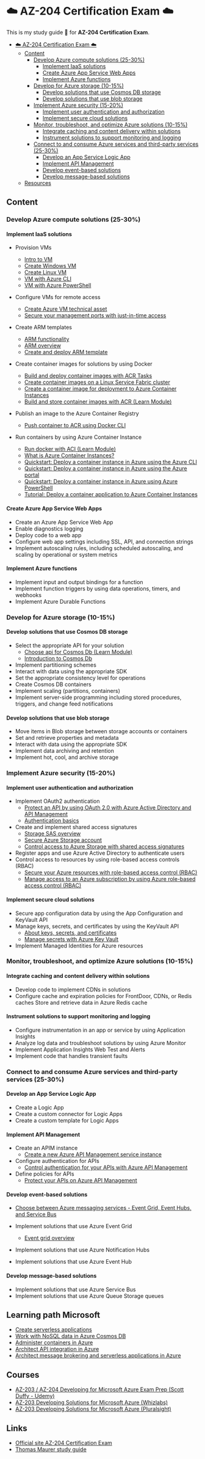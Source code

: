 # :cloud: AZ-204 Certification Exam :cloud:

This is my study guide :pencil: for **AZ-204 Certification Exam**.

- [:cloud: AZ-204 Certification Exam :cloud:](#️-az-204-certification-exam-️)
  - [Content](#content)
    - [Develop Azure compute solutions (25-30%)](#develop-azure-compute-solutions-25-30)
      - [Implement IaaS solutions](#implement-iaas-solutions)
      - [Create Azure App Service Web Apps](#create-azure-app-service-web-apps)
      - [Implement Azure functions](#implement-azure-functions)
    - [Develop for Azure storage (10-15%)](#develop-for-azure-storage-10-15)
      - [Develop solutions that use Cosmos DB storage](#develop-solutions-that-use-cosmos-db-storage)
      - [Develop solutions that use blob storage](#develop-solutions-that-use-blob-storage)
    - [Implement Azure security (15-20%)](#implement-azure-security-15-20)
      - [Implement user authentication and authorization](#implement-user-authentication-and-authorization)
      - [Implement secure cloud solutions](#implement-secure-cloud-solutions)
    - [Monitor, troubleshoot, and optimize Azure solutions (10-15%)](#monitor-troubleshoot-and-optimize-azure-solutions-10-15)
      - [Integrate caching and content delivery within solutions](#integrate-caching-and-content-delivery-within-solutions)
      - [Instrument solutions to support monitoring and logging](#instrument-solutions-to-support-monitoring-and-logging)
    - [Connect to and consume Azure services and third-party services (25-30%)](#connect-to-and-consume-azure-services-and-third-party-services-25-30)
      - [Develop an App Service Logic App](#develop-an-app-service-logic-app)
      - [Implement API Management](#implement-api-management)
      - [Develop event-based solutions](#develop-event-based-solutions)
      - [Develop message-based solutions](#develop-message-based-solutions)
  - [Resources](#resources)

## Content

### Develop Azure compute solutions (25-30%)

#### Implement IaaS solutions

- Provision VMs
  - [Intro to VM](https://docs.microsoft.com/en-us/learn/modules/intro-to-azure-virtual-machines/)
  - [Create Windows VM](https://docs.microsoft.com/en-us/learn/modules/create-windows-virtual-machine-in-azure/)
  - [Create Linux VM](https://docs.microsoft.com/en-us/learn/modules/create-linux-virtual-machine-in-azure/)
  - [VM with Azure CLI](https://docs.microsoft.com/en-us/learn/modules/manage-virtual-machines-with-azure-cli/)
  - [VM with Azure PowerShell](https://docs.microsoft.com/en-us/azure/virtual-machines/windows/tutorial-manage-vm)

- Configure VMs for remote access
  - [Create Azure VM technical asset](https://docs.microsoft.com/en-us/azure/marketplace/partner-center-portal/create-azure-vm-technical-asset)
  - [Secure your management ports with just-in-time access](https://docs.microsoft.com/en-us/azure/security-center/security-center-just-in-time)
- Create ARM templates
  - [ARM functionality](https://docs.microsoft.com/en-us/azure/architecture/building-blocks/extending-templates/)
  - [ARM overview](https://docs.microsoft.com/en-us/azure/azure-resource-manager/templates/overview)
  - [Create and deploy ARM template](https://docs.microsoft.com/en-us/azure/azure-resource-manager/templates/template-tutorial-create-first-template?tabs=azure-powershell)

- Create container images for solutions by using Docker
  - [Build and deploy container images with ACR Tasks](https://docs.microsoft.com/en-us/azure/container-registry/container-registry-tutorial-quick-task)
  - [Create container images on a Linux Service Fabric cluster](https://docs.microsoft.com/en-us/azure/service-fabric/service-fabric-tutorial-create-container-images)
  - [Create a container image for deployment to Azure Container Instances](https://docs.microsoft.com/en-us/azure/service-fabric/service-fabric-tutorial-create-container-images)
  - [Build and store container images with ACR (Learn Module)](https://docs.microsoft.com/en-us/learn/modules/build-and-store-container-images/)

- Publish an image to the Azure Container Registry
  - [Push container to ACR using Docker CLI](https://docs.microsoft.com/en-us/azure/container-registry/container-registry-get-started-docker-cli)

- Run containers by using Azure Container Instance
  - [Run docker with ACI (Learn Module)](https://docs.microsoft.com/en-us/learn/modules/run-docker-with-azure-container-instances/)
  - [What is Azure Container Instances?](https://docs.microsoft.com/en-us/azure/container-instances/container-instances-overview)
  - [Quickstart: Deploy a container instance in Azure using the Azure CLI](https://docs.microsoft.com/en-us/azure/container-instances/container-instances-quickstart)
  - [Quickstart: Deploy a container instance in Azure using the Azure portal](https://docs.microsoft.com/en-us/azure/container-instances/container-instances-quickstart-portal)
  - [Quickstart: Deploy a container instance in Azure using Azure PowerShell](https://docs.microsoft.com/en-us/azure/container-instances/container-instances-quickstart-powershell)
  - [Tutorial: Deploy a container application to Azure Container Instances](https://docs.microsoft.com/en-us/azure/container-instances/container-instances-tutorial-deploy-app)

#### Create Azure App Service Web Apps

- Create an Azure App Service Web App
- Enable diagnostics logging
- Deploy code to a web app
- Configure web app settings including SSL, API, and connection strings
- Implement autoscaling rules, including scheduled autoscaling, and scaling by operational or system metrics

#### Implement Azure functions

- Implement input and output bindings for a function
- Implement function triggers by using data operations, timers, and webhooks
- Implement Azure Durable Functions

### Develop for Azure storage (10-15%)

#### Develop solutions that use Cosmos DB storage

- Select the appropriate API for your solution
    - [Choose api for Cosmos Db (Learn Module)](https://docs.microsoft.com/en-us/learn/modules/choose-api-for-cosmos-db/)
    - [Introduction to Cosmos Db](https://docs.microsoft.com/en-us/azure/cosmos-db/introduction)
- Implement partitioning schemes
- Interact with data using the appropriate SDK
- Set the appropriate consistency level for operations
- Create Cosmos DB containers 
- Implement scaling (partitions, containers)
- Implement server-side programming including stored procedures, triggers, and change feed notifications

#### Develop solutions that use blob storage

- Move items in Blob storage between storage accounts or containers
- Set and retrieve properties and metadata
- Interact with data using the appropriate SDK
- Implement data archiving and retention
- Implement hot, cool, and archive storage

### Implement Azure security (15-20%)

#### Implement user authentication and authorization

- Implement OAuth2 authentication
    - [Protect an API by using OAuth 2.0 with Azure Active Directory and API Management](https://docs.microsoft.com/en-us/azure/api-management/api-management-howto-protect-backend-with-aad)
    - [Authentication basics](https://docs.microsoft.com/en-us/azure/active-directory/develop/authentication-vs-authorization)
- Create and implement shared access signatures
    - [Storage SAS overview](https://docs.microsoft.com/en-us/azure/storage/common/storage-sas-overview)
    - [Secure Azure Storage account](https://docs.microsoft.com/en-us/learn/modules/secure-azure-storage-account/)
    - [Control access to Azure Storage with shared access signatures](https://docs.microsoft.com/en-us/learn/modules/control-access-to-azure-storage-with-sas/)
- Register apps and use Azure Active Directory to authenticate users
- Control access to resources by using role-based access controls (RBAC)
    - [Secure your Azure resources with role-based access control (RBAC)](https://docs.microsoft.com/en-us/learn/modules/secure-azure-resources-with-rbac/)
    - [Manage access to an Azure subscription by using Azure role-based access control (RBAC)](https://docs.microsoft.com/en-us/learn/modules/manage-subscription-access-azure-rbac/)

#### Implement secure cloud solutions

- Secure app configuration data by using the App Configuration and KeyVault API
- Manage keys, secrets, and certificates by using the KeyVault API
    - [About keys, secrets, and certificates](https://docs.microsoft.com/en-us/azure/key-vault/general/about-keys-secrets-certificates)
    - [Manage secrets with Azure Key Vault](https://docs.microsoft.com/en-us/learn/modules/manage-secrets-with-azure-key-vault/)
- Implement Managed Identities for Azure resources

### Monitor, troubleshoot, and optimize Azure solutions (10-15%)

#### Integrate caching and content delivery within solutions

- Develop code to implement CDNs in solutions
- Configure cache and expiration policies for FrontDoor, CDNs, or Redis caches Store and retrieve data in Azure Redis cache

#### Instrument solutions to support monitoring and logging

- Configure instrumentation in an app or service by using Application Insights
- Analyze log data and troubleshoot solutions by using Azure Monitor
- Implement Application Insights Web Test and Alerts
- Implement code that handles transient faults

### Connect to and consume Azure services and third-party services (25-30%)

#### Develop an App Service Logic App

- Create a Logic App
- Create a custom connector for Logic Apps
- Create a custom template for Logic Apps

#### Implement API Management

- Create an APIM instance
    - [Create a new Azure API Management service instance](https://docs.microsoft.com/en-us/azure/api-management/get-started-create-service-instance)
- Configure authentication for APIs
    - [Control authentication for your APIs with Azure API Management](https://docs.microsoft.com/en-us/learn/modules/control-authentication-with-apim/)
- Define policies for APIs
    - [Protect your APIs on Azure API Management](https://docs.microsoft.com/en-us/learn/modules/protect-apis-on-api-management/)

#### Develop event-based solutions

- [Choose between Azure messaging services - Event Grid, Event Hubs, and Service Bus](https://docs.microsoft.com/en-us/azure/event-grid/compare-messaging-services)

- Implement solutions that use Azure Event Grid
    - [Event grid overview](https://docs.microsoft.com/en-us/azure/event-grid/overview)
- Implement solutions that use Azure Notification Hubs
- Implement solutions that use Azure Event Hub

#### Develop message-based solutions

- Implement solutions that use Azure Service Bus
- Implement solutions that use Azure Queue Storage queues

## Learning path Microsoft

- [Create serverless applications](https://docs.microsoft.com/en-us/learn/paths/create-serverless-applications/)
- [Work with NoSQL data in Azure Cosmos DB](https://docs.microsoft.com/en-us/learn/paths/work-with-nosql-data-in-azure-cosmos-db/)
- [Administer containers in Azure](https://docs.microsoft.com/en-us/learn/paths/administer-containers-in-azure/)
- [Architect API integration in Azure](https://docs.microsoft.com/en-us/learn/paths/architect-api-integration/)
- [Architect message brokering and serverless applications in Azure](https://docs.microsoft.com/en-us/learn/paths/architect-messaging-serverless/)

## Courses
- [AZ-203 / AZ-204 Developing for Microsoft Azure Exam Prep  (Scott Duffy - Udemy)](https://www.udemy.com/course/70532-azure/)
- [AZ-203 Developing Solutions for Microsoft Azure (Whizlabs)](https://www.whizlabs.com/learn/course/microsoft-azure-az-203/)
- [AZ-203 Developing Solutions for Microsoft Azure (Pluralsight)](https://app.pluralsight.com/paths/certificate/developing-solutions-for-microsoft-azure-az-203)

## Links

- [Official site AZ-204 Certification Exam](https://docs.microsoft.com/en-us/learn/certifications/exams/az-204)
- [Thomas Maurer study guide](https://www.thomasmaurer.ch/2020/03/az-204-study-guide-developing-solutions-for-microsoft-azure/)
